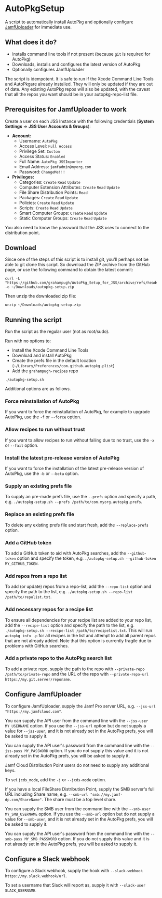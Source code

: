 # AutoPkgSetup

A script to automatically install [AutoPkg] and optionally configure [JamfUploader] for immediate use.

## What does it do?

* Installs command line tools if not present (because `git` is required for
    AutoPkg)
* Downloads, installs and configures the latest version of AutoPkg
* Optionally configures JamfUploader

The script is idempotent. It is safe to run if the Xcode Command Line Tools and
AutoPkgare already installed. They will only be updated if
they are out of date. Any existing AutoPkg repos will also be updated, with the
caveat that all the repos you want should be in your autopkg-repo-list file.

## Prerequisites for JamfUploader to work

Create a user on each JSS Instance with the following credentials
(**System Settings** => **JSS User Accounts & Groups**):  

* **Account:**
  * Username: `AutoPkg`
  * Access Level: `Full Access`
  * Privilege Set: `Custom`
  * Access Status: `Enabled`
  * Full Name: `AutoPkg JSSImporter`
  * Email Address: `jamfadmin@myorg.com`
  * Password: `ChangeMe!!!`  
* **Privileges:**
  * Categories: `Create` `Read` `Update`
  * Computer Extension Attributes: `Create` `Read` `Update`
  * File Share Distribution Points: `Read`
  * Packages: `Create` `Read` `Update`
  * Policies: `Create` `Read` `Update`
  * Scripts: `Create` `Read` `Update`
  * Smart Computer Groups: `Create` `Read` `Update`
  * Static Computer Groups: `Create` `Read` `Update`

You also need to know the password that the JSS uses to connect to the
distribution point.

## Download

Since one of the steps of this script is to install git, you'll perhaps not be able to git clone this script. So download the ZIP archive from the GitHub page, or use the following command to obtain the latest commit:

```
curl -L "https://github.com/grahampugh/AutoPkg_Setup_for_JSS/archive/refs/heads/main.zip" -o ~/Downloads/autopkg-setup.zip
```

Then unzip the downloaded zip file:

```
unzip ~/Downloads/autopkg-setup.zip
```

## Running the script

Run the script as the regular user (not as root/sudo).

Run with no options to: 

* Install the Xcode Command Line Tools
* Download and install AutoPkg
* Create the prefs file in the default location (`~/Library/Preferences/com.github.autopkg.plist`)
* Add the `grahampugh-recipes` repo

```
./autopkg-setup.sh
```
Additional options are as follows.

### Force reinstallation of AutoPkg

If you want to force the reinstallation of AutoPkg, for example to upgrade AutoPkg, use the `-f` or `--force` option.

### Allow recipes to run without trust

If you want to allow recipes to run without failing due to no trust, use the `-x` or `--fail` option.

### Install the latest pre-release version of AutoPkg

If you want to force the installation of the latest pre-release version of AutoPkg, use the `-b` or `--beta` option.

### Supply an existing prefs file

To supply an pre-made prefs file, use the `--prefs` option and specify a path, e.g. `./autopkg-setup.sh --prefs /path/to/com.myorg.autopkg.prefs`.

### Replace an existing prefs file

To delete any existing prefs file and start fresh, add the `--replace-prefs` option.

### Add a GitHub token

To add a GitHub token to aid with AutoPkg searches, add the `--github-token` option and specify the token, e.g. `./autopkg-setup.sh --github-token MY_GITHUB_TOKEN`.

### Add repos from a repo list

To add (or update) repos from a repo-list, add the `--repo-list` option and specify the path to the list, e.g. `./autopkg-setup.sh --repo-list /path/to/repolist.txt`.

### Add necessary repos for a recipe list

To ensure all dependencies for your recipe list are added to your repo list, add the `--recipe-list` option and specify the path to the list, e.g. `./autopkg-setup.sh --recipe-list /path/to/recipelist.txt`. This will run `autopkg info -p` for all recipes in the list and attempt to add all parent repos that are not already added. Note that this option is currently fragile due to problems with GitHub searches.


### Add a private repo to the AutoPkg search list

To add a private repo, supply the path to the repo with `--private-repo /path/to/private-repo` and the URL of the repo with `--private-repo-url https://my.git.server/reponame`.

## Configure JamfUploader

To configure JamfUploader, supply the Jamf Pro server URL, e.g. `--jss-url "https://my.jamfcloud.com"`.

You can supply the API user from the command line with the `--jss-user MY_USERNAME` option. If you use the `--jss-url` option but do not supply a value for `--jss-user`, and it is not already set in the AutoPkg prefs, you will be asked to supply it.

You can supply the API user's password from the command line with the `--jss-pass MY_PASSWORD` option. If you do not supply this value and it is not already set in the AutoPkg prefs, you will be asked to supply it.

Jamf Cloud Distribution Point users do not need to supply any additional keys.

To set `jcds_mode`, add the `-j` or `--jcds-mode` option.

If you have a local FileShare Distribution Point, supply the SMB server's full URL including Share name, e.g. `--smb-url "smb://my.jamf-dp.com/ShareName"`. The share must be a top level share.

You can supply the SMB user from the command line with the `--smb-user MY_SMB_USERNAME` option. If you use the `--smb-url` option but do not supply a value for `--smb-user`, and it is not already set in the AutoPkg prefs, you will be asked to supply it.

You can supply the API user's password from the command line with the `--smb-pass MY_SMB_PASSWORD` option. If you do not supply this value and it is not already set in the AutoPkg prefs, you will be asked to supply it.

## Configure a Slack webhook

To configure a Slack webhook, supply the hook with `--slack-webhook https://my.slack.webhook/url`. 

To set a username that Slack will report as, supply it with `--slack-user SLACK_USERNAME`.

[AutoPkg]: https://github.com/autopkg/autopkg
[JamfUploader]: https://github.com/grahampugh/jamf-upload/wiki/JamfUploader-AutoPkg-Processors
